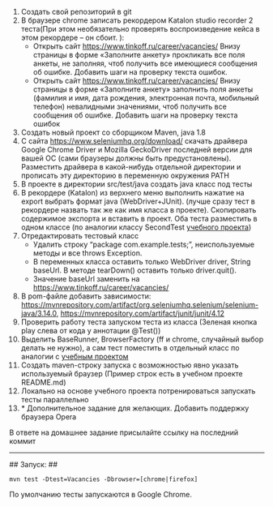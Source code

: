 1. Создать свой репозиторий в git
2. В браузере chrome записать рекордером Katalon studio recorder 2 теста(При этом необязательно проверять воспроизведение кейса в этом рекордере – он сбоит.  ):
    * Открыть сайт https://www.tinkoff.ru/career/vacancies/
  Внизу страницы в форме «Заполните анкету» прокликать все поля анкеты, не заполняя, чтоб получить все имеющиеся сообщения об ошибке.
  Добавить шаги на проверку текста ошибок.
    * Открыть сайт https://www.tinkoff.ru/career/vacancies/
Внизу страницы в форме «Заполните анкету» заполнить поля анкеты (фамилия и имя, дата рождения, электронная почта, мобильный телефон) невалидными значениями, чтоб получить все сообщения об ошибке. 
Добавить шаги на проверку текста ошибок
3. Создать новый проект со сборщиком Maven, java 1.8
4. С сайта https://www.seleniumhq.org/download/ скачать драйвера Google Chrome Driver и Mozilla GeckoDriver последней версии для вашей ОС (сами браузеры должны быть предустановлены). Разместить драйвера в какой-нибудь отдельной директории и прописать эту директорию в переменную окружения PATH
5. В проекте в директории src/test/java создать java класс под тесты 
6. В рекордере (Katalon) из верхнего меню выполнить нажатие на export выбрать формат java (WebDriver+JUnit). (лучше сразу тест в рекордере назвать так же как имя класса в проекте). Скопировать содержимое экспорта и вставить в проект. Оба теста разместить в одном классе (по аналогии классу SecondTest [учебного проекта](https://github.com/vchuchkalov/web-qa-training/tree/lesson1/src/test/java))
7. Отредактировать тестовый класс
    * Удалить строку “package com.example.tests;”, неиспользуемые методы и все throws Exception. 
    * В переменных класса оставить только WebDriver driver, String baseUrl. В методе tearDown() оставить только driver.quit(). 
    * Значение baseUrl заменить на https://www.tinkoff.ru/career/vacancies/
8. В pom-файле добавить зависимости:
 https://mvnrepository.com/artifact/org.seleniumhq.selenium/selenium-java/3.14.0, https://mvnrepository.com/artifact/junit/junit/4.12
9. Проверить работу теста запуском теста из класса (Зеленая кнопка play слева от кода у аннотации @Test())
10. Выделить BaseRunner, BrowserFactory (ff и chrome, случайный выбор делать не нужно), а сам тест поместить в отдельный класс по аналогии с [учебным проектом](https://github.com/vchuchkalov/web-qa-training/tree/lesson1/src/test/java)
11. Создать maven-строку запуска с возможностью явно указать используемый браузер (Пример строк есть в учебном проекте README.md)
12. Локально на основе учебного проекта потренироваться запускать тесты параллельно
13. \* Дополнительное задание для желающих. Добавить поддержку браузера Opera

В ответе на домашнее задание присылайте ссылку на последний коммит
<hr>
## Запуск: ##

``mvn test -Dtest=Vacancies -Dbrowser=[chrome|firefox]``

По умолчанию тесты запускаются в Google Chrome.
